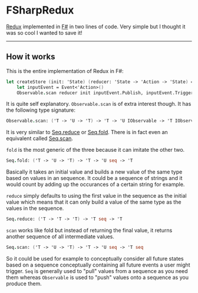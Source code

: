 # FSharpRedux
[Redux](https://redux.js.org/)
implemented in
[F#](https://fsharp.org/)
in two lines of code. Very simple but I thought it was so cool I wanted to save it!

---
## How it works
This is the entire implementation of Redux in F#:
```fs
let createStore (init: 'State) (reducer: 'State -> 'Action -> 'State) =
    let inputEvent = Event<'Action>()
    Observable.scan reducer init inputEvent.Publish, inputEvent.Trigger
```
It is quite self explanatory. `Observable.scan` is of extra interest though. It has the following type signature:
```fs
Observable.scan: ('T -> 'U -> 'T) -> 'T -> 'U IObservable -> 'T IObservable
```
It is very similar to
[Seq.reduce](https://msdn.microsoft.com/visualfsharpdocs/conceptual/seq.reduce%5b%27t%5d-function-%5bfsharp%5d)
or
[Seq.fold](https://msdn.microsoft.com/visualfsharpdocs/conceptual/seq.fold%5b%27t%2c%27state%5d-function-%5bfsharp%5d). There is in fact even an equivalent called
[Seq.scan](https://msdn.microsoft.com/visualfsharpdocs/conceptual/seq.scan%5b%27t%2c%27state%5d-function-%5bfsharp%5d).

`fold` is the most generic of the three because it can imitate the other two.
```fs
Seq.fold: ('T -> 'U -> 'T) -> 'T -> 'U seq -> 'T
```
Basically it takes an initial value and builds a new value of the same type based on values in an sequence. It could be a sequence of strings and it would count by adding up the occurances of a certain string for example.

`reduce` simply defaults to using the first value in the sequence as the initial value which means that it can only build a value of the same type as the values in the sequence.
```fs
Seq.reduce: ('T -> 'T -> 'T) -> 'T seq -> 'T
```
`scan` works like fold but instead of returning the final value, it returns another sequence of all intermediate values.
```fs
Seq.scan: ('T -> 'U -> 'T) -> 'T -> 'U seq -> 'T seq
```
So it could be used for example to conceptually consider all future states based on a sequence conceptually containing all future events a user might trigger. `Seq` is generally used to "pull" values from a sequence as you need them whereas `Observable` is used to "push" values onto a sequence as you produce them.